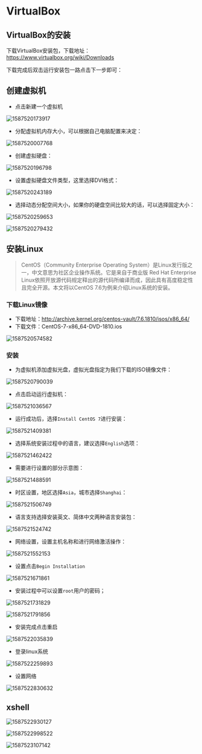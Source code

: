 # VirtualBox 

## VirtualBox的安装

下载VirtualBox安装包，下载地址：<https://www.virtualbox.org/wiki/Downloads>

下载完成后双击运行安装包一路点击下一步即可：

## 创建虚拟机

- 点击新建一个虚拟机

![1587520173917](assets/1587520173917.png)

- 分配虚拟机内存大小，可以根据自己电脑配置来决定：

![1587520007768](assets/1587520007768.png)

- 创建虚拟硬盘：

![1587520196798](assets/1587520196798.png)

- 设置虚拟硬盘文件类型，这里选择DVI格式：

![1587520243189](assets/1587520243189.png)

- 选择动态分配空间大小，如果你的硬盘空间比较大的话，可以选择固定大小：

![1587520259653](assets/1587520259653.png)

![1587520279432](assets/1587520279432.png)

## 安装Linux

> CentOS（Community Enterprise Operating System）是Linux发行版之一，中文意思为社区企业操作系统。它是来自于商业版 Red Hat Enterprise Linux依照开放源代码规定释出的源代码所编译而成，因此具有高度稳定性且完全开源。本文将以CentOS 7.6为例来介绍Linux系统的安装。



### 下载Linux镜像

- 下载地址：http://archive.kernel.org/centos-vault/7.6.1810/isos/x86_64/
- 下载文件：CentOS-7-x86_64-DVD-1810.ios 

![1587520574582](assets/1587520574582.png)

### 安装

- 为虚拟机添加虚拟光盘，虚拟光盘指定为我们下载的ISO镜像文件：

![1587520790039](assets/1587520790039.png)

- 点击启动运行虚拟机：

![1587521036567](assets/1587521036567.png)

- 运行成功后，选择`Install CentOS 7`进行安装：

![1587521409381](assets/1587521409381.png)

- 选择系统安装过程中的语言，建议选择`English`选项：

![1587521462422](assets/1587521462422.png)

- 需要进行设置的部分示意图：

![1587521488591](assets/1587521488591.png)

- 时区设置，地区选择`Asia`，城市选择`Shanghai`：

![1587521506749](assets/1587521506749.png)

- 语言支持选择安装英文、简体中文两种语言安装包：

![1587521524742](assets/1587521524742.png)

- 网络设置，设置主机名称和进行网络激活操作：

![1587521552153](assets/1587521552153.png)

- 设置点击`Begin Installation`

![1587521671861](assets/1587521671861.png)

- 安装过程中可以设置`root`用户的密码；

![1587521731829](assets/1587521731829.png)

![1587521791856](assets/1587521791856.png)

- 安装完成点击重启

![1587522035839](assets/1587522035839.png)

- 登录linux系统

![1587522259893](assets/1587522259893.png)

- 设置网络

![1587522830632](assets/1587522830632.png)



## xshell

![1587522930127](assets/1587522930127.png)

![1587522998522](assets/1587522998522.png)

![1587523107142](assets/1587523107142.png)